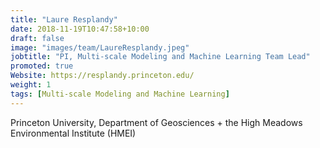 ```yaml
---
title: "Laure Resplandy"
date: 2018-11-19T10:47:58+10:00
draft: false
image: "images/team/LaureResplandy.jpeg"
jobtitle: "PI, Multi-scale Modeling and Machine Learning Team Lead"
promoted: true
Website: https://resplandy.princeton.edu/
weight: 1
tags: [Multi-scale Modeling and Machine Learning]
---
```



Princeton University, Department of Geosciences + the High Meadows Environmental Institute (HMEI)
